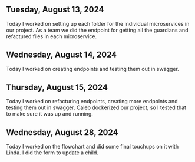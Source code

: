## Tuesday, August 13, 2024

Today  I worked on setting up each folder for the individual microservices in our project.
As a team we did the endpoint for getting all the guardians and refactured files in each microservice.

## Wednesday, August 14, 2024

Today I worked on creating endpoints and testing them out in swagger.

## Thursday, August 15, 2024

Today I worked on refacturing endpoints, creating more endpoints and testing them out in swagger. Caleb dockerized our project, so I tested that to make sure it was up and running.

## Wednesday, August 28, 2024

Today I worked on the flowchart and did some final touchups on it with Linda. I did the form to update a child.